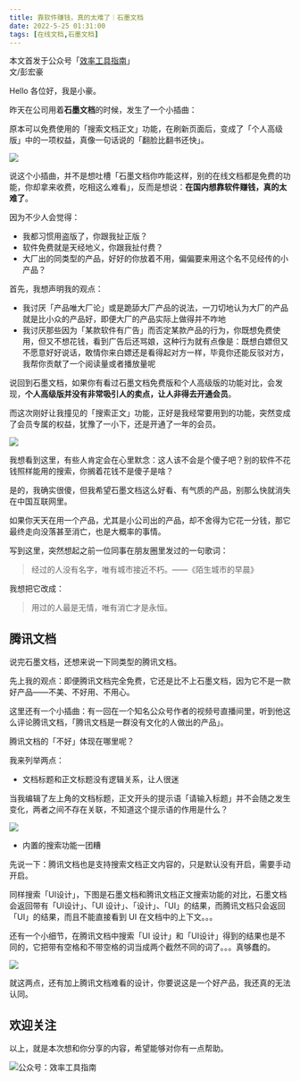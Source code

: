 ```yaml
---
title: 靠软件赚钱，真的太难了｜石墨文档                                     
date: 2022-5-25 01:31:00                 
tags: [在线文档,石墨文档]                                                              
--- 
```


本文首发于公众号「[效率工具指南](https://mp.weixin.qq.com/s/ULmHo2lu_15WLFxcTPWQRQ)」       
文/彭宏豪   

Hello 各位好，我是小豪。   

昨天在公司用着**石墨文档**的时候，发生了一个小插曲：  

原本可以免费使用的「搜索文档正文」功能，在刷新页面后，变成了「个人高级版」中的一项权益，真像一句话说的「翻脸比翻书还快」。  

![](https://article-picbed-1302715071.cos.ap-guangzhou.myqcloud.com/2022/05/25/16534077864620.jpg)

说这个小插曲，并不是想吐槽「石墨文档你咋能这样，别的在线文档都是免费的功能，你却拿来收费，吃相这么难看」，反而是想说：**在国内想靠软件赚钱，真的太难了**。    

因为不少人会觉得：      

* 我都习惯用盗版了，你跟我扯正版？   
* 软件免费就是天经地义，你跟我扯付费？   
* 大厂出的同类型的产品，好好的你放着不用，偏偏要来用这个名不见经传的小产品？   

首先，我想声明我的观点：     

* 我讨厌「产品唯大厂论」或是跪舔大厂产品的说法，一刀切地认为大厂的产品就是比小众的产品好，即便大厂的产品实际上做得并不咋地        
* 我讨厌那些因为「某款软件有广告」而否定某款产品的行为，你既想免费使用，但又不想花钱，看到广告后还骂娘，这种行为就有点像是：既想白嫖但又不愿意好好说话，敢情你来白嫖还是看得起对方一样，毕竟你还能反驳对方，我帮你贡献了一个阅读量或者播放量呢                

说回到石墨文档，如果你有看过石墨文档免费版和个人高级版的功能对比，会发现，**个人高级版并没有非常吸引人的卖点，让人非得去开通会员**。      

而这次刚好让我撞见的「搜索正文」功能，正好是我经常要用到的功能，突然变成了会员专属的权益，犹豫了一小下，还是开通了一年的会员。   

![](https://article-picbed-1302715071.cos.ap-guangzhou.myqcloud.com/2022/05/25/16534102075707.jpg)

我想看到这里，有些人肯定会在心里默念：这人该不会是个傻子吧？别的软件不花钱照样能用的搜索，你搁着花钱不是傻子是啥？      

是的，我确实很傻，但我希望石墨文档这么好看、有气质的产品，别那么快就消失在中国互联网里。        

如果你天天在用一个产品，尤其是小公司出的产品，却不舍得为它花一分钱，那它最终走向没落甚至消亡，也是大概率的事情。   

写到这里，突然想起之前一位同事在朋友圈里发过的一句歌词：   

> 经过的人没有名字，唯有城市接近不朽。——《陌生城市的早晨》    

我想把它改成：  

> 用过的人最是无情，唯有消亡才是永恒。    


## 腾讯文档   

说完石墨文档，还想来说一下同类型的腾讯文档。  

先上我的观点：即便腾讯文档完全免费，它还是比不上石墨文档，因为它不是一款好产品——不美、不好用、不用心。    

这里还有一个小插曲：有一回在一个知名公众号作者的视频号直播间里，听到他这么评论腾讯文档，「腾讯文档是一群没有文化的人做出的产品」。    

腾讯文档的「不好」体现在哪里呢？   

我来列举两点：   

* 文档标题和正文标题没有逻辑关系，让人很迷

当我编辑了左上角的文档标题，正文开头的提示语「请输入标题」并不会随之发生变化，两者之间不存在关联，不知道这个提示语的作用是什么？    

![](https://article-picbed-1302715071.cos.ap-guangzhou.myqcloud.com/2022/05/25/16534116298196.jpg)

* 内置的搜索功能一团糟   

先说一下：腾讯文档也是支持搜索文档正文内容的，只是默认没有开启，需要手动开启。   

同样搜索「UI设计」，下图是石墨文档和腾讯文档正文搜索功能的对比，石墨文档会返回带有「UI设计」、「UI 设计」、「设计」、「UI」的结果，而腾讯文档只会返回「UI」的结果，而且不能直接看到 UI 在文档中的上下文。。。    

还有一个小细节，在腾讯文档中搜索「UI 设计」和「UI设计」得到的结果也是不同的，它把带有空格和不带空格的词当成两个截然不同的词了。。。真够蠢的。       

![](https://article-picbed-1302715071.cos.ap-guangzhou.myqcloud.com/2022/05/25/16534123699819.jpg)


就这两点，还有加上腾讯文档难看的设计，你要说这是一个好产品，我还真的无法认同。   


## 欢迎关注     

以上，就是本次想和你分享的内容，希望能够对你有一点帮助。     

![公众号：效率工具指南](https://article-picbed-1302715071.cos.ap-guangzhou.myqcloud.com/2021/05/28/gong-zhong-hao-wei-bu-er-wei-ma-dailogo.png)     



  



  

